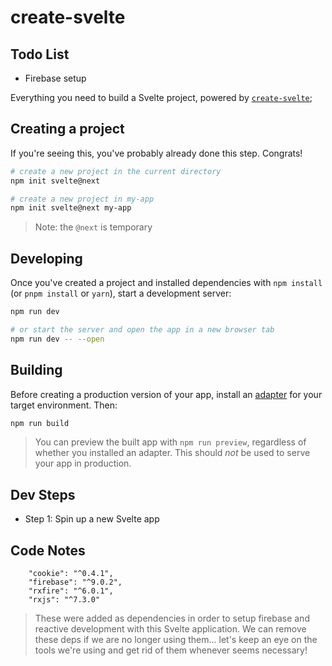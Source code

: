 # create-svelte

## Todo List

-   Firebase setup

Everything you need to build a Svelte project, powered by [`create-svelte`](https://github.com/sveltejs/kit/tree/master/packages/create-svelte);

## Creating a project

If you're seeing this, you've probably already done this step. Congrats!

```bash
# create a new project in the current directory
npm init svelte@next

# create a new project in my-app
npm init svelte@next my-app
```

> Note: the `@next` is temporary

## Developing

Once you've created a project and installed dependencies with `npm install` (or `pnpm install` or `yarn`), start a development server:

```bash
npm run dev

# or start the server and open the app in a new browser tab
npm run dev -- --open
```

## Building

Before creating a production version of your app, install an [adapter](https://kit.svelte.dev/docs#adapters) for your target environment. Then:

```bash
npm run build
```

> You can preview the built app with `npm run preview`, regardless of whether you installed an adapter. This should _not_ be used to serve your app in production.

## Dev Steps

-   Step 1: Spin up a new Svelte app

## Code Notes

```
	"cookie": "^0.4.1",
	"firebase": "^9.0.2",
	"rxfire": "^6.0.1",
	"rxjs": "^7.3.0"
```

> These were added as dependencies in order to setup firebase and reactive development with this Svelte application. We can remove these deps if we are no longer using them... let's keep an eye on the tools we're using and get rid of them whenever seems necessary!
